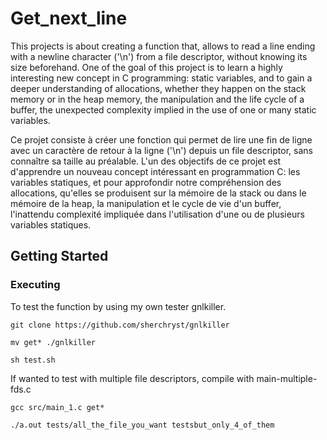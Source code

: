 # Get_next_line

This projects is about creating a function that, allows to read a line ending
with a newline character ('\\n') from a file descriptor, without knowing its
size beforehand. One of the goal of this project is to learn a highly
interesting new concept in C programming: static variables, and to gain a deeper
understanding of allocations, whether they happen on the stack memory or in the
heap memory, the manipulation and the life cycle of a buffer, the unexpected
complexity implied in the use of one or many static variables.

Ce projet consiste à créer une fonction qui permet de lire une fin de ligne
avec un caractère de retour à la ligne ('\\n') depuis un file descriptor,
sans connaître sa taille au préalable. L'un des objectifs de ce projet est d'apprendre
un nouveau concept intéressant en programmation C: les variables statiques,
et pour approfondir notre compréhension des allocations, qu'elles se produisent
sur la mémoire de la stack ou dans le mémoire de la heap, la manipulation
et le cycle de vie d'un buffer, l'inattendu complexité impliquée dans l'utilisation
d'une ou de plusieurs variables statiques.

## Getting Started

### Executing

To test the function by using my own tester gnlkiller.

`git clone https://github.com/sherchryst/gnlkiller`

`mv get* ./gnlkiller`

`sh test.sh`

If wanted to test with multiple file descriptors, compile with
main-multiple-fds.c

`gcc src/main_1.c get*`

`./a.out tests/all_the_file_you_want testsbut_only_4_of_them`

